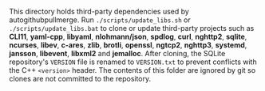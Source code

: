 This directory holds third-party dependencies used by autogithubpullmerge.
Run `./scripts/update_libs.sh` or `./scripts/update_libs.bat` to clone or update
third-party projects such as **CLI11**, **yaml-cpp**, **libyaml**, **nlohmann/json**,
**spdlog**, **curl**, **nghttp2**, **sqlite**, **ncurses**, **libev**, **c-ares**,
**zlib**, **brotli**, **openssl**, **ngtcp2**, **nghttp3**, **systemd**,
**jansson**, **libevent**, **libxml2** and **jemalloc**. After cloning, the SQLite
repository's `VERSION` file is renamed to `VERSION.txt` to prevent conflicts
with the C++ `<version>` header. The contents of this folder are ignored by
git so clones are not committed to the repository.

